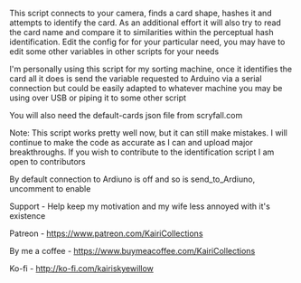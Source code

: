 This script connects to your camera, finds a card shape, hashes it and attempts to identify the card.
As an additional effort it will also try to read the card name and compare it to similarities within the perceptual hash identification. Edit the config for for your particular need, you may have to edit some other variables in other scripts for your needs

I'm personally using this script for my sorting machine, once it identifies the card all it does is send the variable requested to Arduino via a serial connection but could be easily adapted to whatever machine you may be using over USB or piping it to some other script

You will also need the default-cards json file from scryfall.com

Note: This script works pretty well now, but it can still make mistakes. I will continue to make the code as accurate as I can and upload major breakthroughs. If you wish to contribute to the identification script I am open to contributors

By default connection to Ardiuno is off and so is send_to_Ardiuno, uncomment to enable

Support - Help keep my motivation and my wife less annoyed with it's existence

Patreon - https://www.patreon.com/KairiCollections

By me a coffee - https://www.buymeacoffee.com/KairiCollections

Ko-fi - http://ko-fi.com/kairiskyewillow
